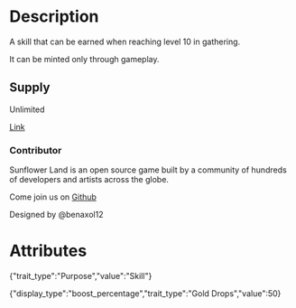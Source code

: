# Description

A skill that can be earned when reaching level 10 in gathering.

It can be minted only through gameplay.

## Supply

Unlimited

[Link](https://docs.sunflower-land.com/player-guides/skill-tree)

### Contributor

Sunflower Land is an open source game built by a community of hundreds of developers and artists across the globe.

Come join us on [Github](https://github.com/sunflower-land/sunflower-land)

Designed by @benaxol12

# Attributes

{"trait_type":"Purpose","value":"Skill"}

{"display_type":"boost_percentage","trait_type":"Gold Drops","value":50}
